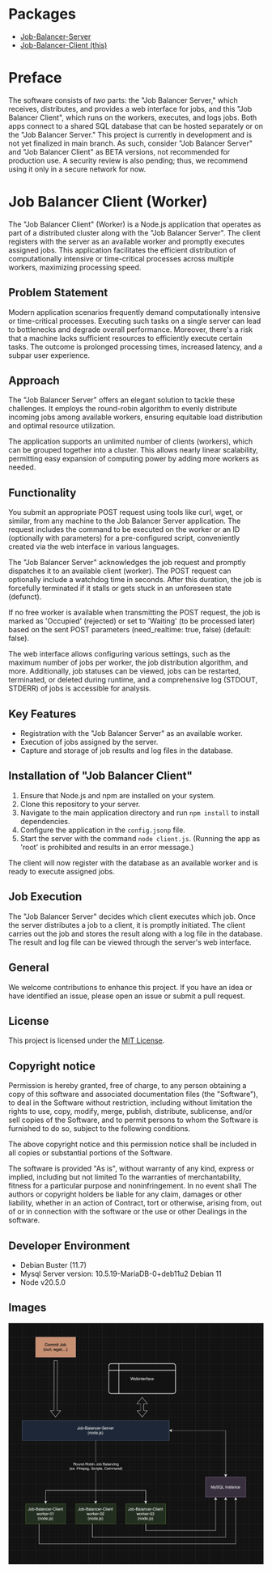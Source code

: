 # Packages

- [Job-Balancer-Server](https://github.com/ChR-iSz/Job-Balancer-Server)
- [Job-Balancer-Client (this)](https://github.com/ChR-iSz/Job-Balancer-Client)

# Preface

The software consists of *two* parts: the "Job Balancer Server," which receives, distributes, and provides a web interface for jobs, and this "Job Balancer Client", which runs on the workers, executes, and logs jobs. Both apps connect to a shared SQL database that can be hosted separately or on the "Job Balancer Server." This project is currently in development and is not yet finalized in main branch. As such, consider "Job Balancer Server" and "Job Balancer Client" as BETA versions, not recommended for production use. A security review is also pending; thus, we recommend using it only in a secure network for now.

# Job Balancer Client (Worker)

The "Job Balancer Client" (Worker) is a Node.js application that operates as part of a distributed cluster along with the "Job Balancer Server". The client registers with the server as an available worker and promptly executes assigned jobs. This application facilitates the efficient distribution of computationally intensive or time-critical processes across multiple workers, maximizing processing speed.


## Problem Statement

Modern application scenarios frequently demand computationally intensive or time-critical processes. Executing such tasks on a single server can lead to bottlenecks and degrade overall performance. Moreover, there's a risk that a machine lacks sufficient resources to efficiently execute certain tasks. The outcome is prolonged processing times, increased latency, and a subpar user experience.

## Approach

The "Job Balancer Server" offers an elegant solution to tackle these challenges. It employs the round-robin algorithm to evenly distribute incoming jobs among available workers, ensuring equitable load distribution and optimal resource utilization.

The application supports an unlimited number of clients (workers), which can be grouped together into a cluster. This allows nearly linear scalability, permitting easy expansion of computing power by adding more workers as needed.

## Functionality

You submit an appropriate POST request using tools like curl, wget, or similar, from any machine to the Job Balancer Server application. The request includes the command to be executed on the worker or an ID (optionally with parameters) for a pre-configured script, conveniently created via the web interface in various languages.

The "Job Balancer Server" acknowledges the job request and promptly dispatches it to an available client (worker). The POST request can optionally include a watchdog time in seconds. After this duration, the job is forcefully terminated if it stalls or gets stuck in an unforeseen state (defunct).

If no free worker is available when transmitting the POST request, the job is marked as 'Occupied' (rejected) or set to 'Waiting' (to be processed later) based on the sent POST parameters (need_realtime: true, false) (default: false).

The web interface allows configuring various settings, such as the maximum number of jobs per worker, the job distribution algorithm, and more. Additionally, job statuses can be viewed, jobs can be restarted, terminated, or deleted during runtime, and a comprehensive log (STDOUT, STDERR) of jobs is accessible for analysis.

## Key Features

- Registration with the "Job Balancer Server" as an available worker.
- Execution of jobs assigned by the server.
- Capture and storage of job results and log files in the database.

## Installation of "Job Balancer Client"

1. Ensure that Node.js and npm are installed on your system.
2. Clone this repository to your server.
3. Navigate to the main application directory and run `npm install` to install dependencies.
4. Configure the application in the `config.jsonp` file.
5. Start the server with the command `node client.js`. (Running the app as 'root' is prohibited and results in an error message.)

The client will now register with the database as an available worker and is ready to execute assigned jobs.

## Job Execution

The "Job Balancer Server" decides which client executes which job. Once the server distributes a job to a client, it is promptly initiated. The client carries out the job and stores the result along with a log file in the database. The result and log file can be viewed through the server's web interface.

## General

We welcome contributions to enhance this project. If you have an idea or have identified an issue, please open an issue or submit a pull request.

## License

This project is licensed under the [MIT License](LICENSE).

## Copyright notice

Permission is hereby granted, free of charge, to any person obtaining a copy of this software and associated documentation files (the "Software"), to deal in the Software without restriction, including without limitation the rights to use, copy, modify, merge, publish, distribute, sublicense, and/or sell copies of the Software, and to permit persons to whom the Software is furnished to do so, subject to the following conditions.

The above copyright notice and this permission notice shall be included in all copies or substantial portions of the Software.

The software is provided "As is", without warranty of any kind, express or implied, including but not limited To the warranties of merchantability, fitness for a particular purpose and noninfringement. In no event shall The authors or copyright holders be liable for any claim, damages or other liability, whether in an action of Contract, tort or otherwise, arising from, out of or in connection with the software or the use or other Dealings in the software.

## Developer Environment

- Debian Buster (11.7)
- Mysql Server version: 10.5.19-MariaDB-0+deb11u2 Debian 11
- Node v20.5.0

## Images

![Io-Chart](docs/images/iodraw.png)